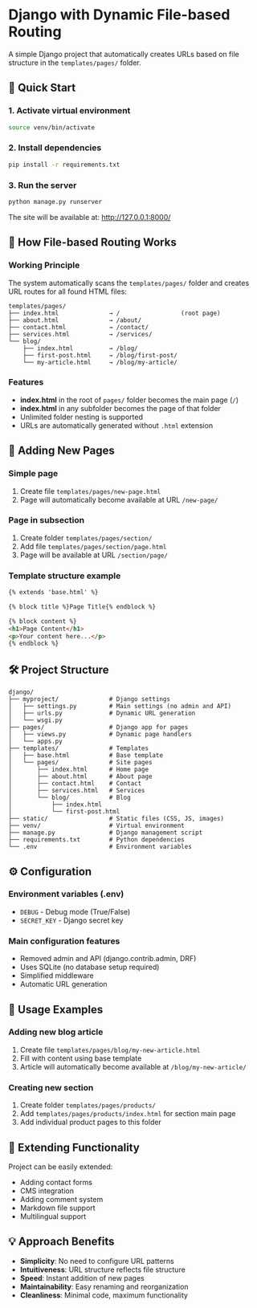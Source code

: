 # Django with Dynamic File-based Routing

A simple Django project that automatically creates URLs based on file structure in the `templates/pages/` folder.

## 🚀 Quick Start

### 1. Activate virtual environment
```bash
source venv/bin/activate
```

### 2. Install dependencies
```bash
pip install -r requirements.txt
```

### 3. Run the server
```bash
python manage.py runserver
```

The site will be available at: http://127.0.0.1:8000/

## 📁 How File-based Routing Works

### Working Principle
The system automatically scans the `templates/pages/` folder and creates URL routes for all found HTML files:

```
templates/pages/
├── index.html              → /                 (root page)
├── about.html              → /about/
├── contact.html            → /contact/
├── services.html           → /services/
└── blog/
    ├── index.html          → /blog/
    ├── first-post.html     → /blog/first-post/
    └── my-article.html     → /blog/my-article/
```

### Features
- **index.html** in the root of `pages/` folder becomes the main page (`/`)
- **index.html** in any subfolder becomes the page of that folder
- Unlimited folder nesting is supported
- URLs are automatically generated without `.html` extension

## 📝 Adding New Pages

### Simple page
1. Create file `templates/pages/new-page.html`
2. Page will automatically become available at URL `/new-page/`

### Page in subsection
1. Create folder `templates/pages/section/`
2. Add file `templates/pages/section/page.html`
3. Page will be available at URL `/section/page/`

### Template structure example
```html
{% extends 'base.html' %}

{% block title %}Page Title{% endblock %}

{% block content %}
<h1>Page Content</h1>
<p>Your content here...</p>
{% endblock %}
```

## 🛠 Project Structure

```
django/
├── myproject/              # Django settings
│   ├── settings.py         # Main settings (no admin and API)
│   ├── urls.py             # Dynamic URL generation
│   └── wsgi.py
├── pages/                  # Django app for pages
│   ├── views.py            # Dynamic page handlers
│   └── apps.py
├── templates/              # Templates
│   ├── base.html           # Base template
│   └── pages/              # Site pages
│       ├── index.html      # Home page
│       ├── about.html      # About page
│       ├── contact.html    # Contact
│       ├── services.html   # Services
│       └── blog/           # Blog
│           ├── index.html
│           └── first-post.html
├── static/                 # Static files (CSS, JS, images)
├── venv/                   # Virtual environment
├── manage.py               # Django management script
├── requirements.txt        # Python dependencies
└── .env                    # Environment variables
```

## ⚙️ Configuration

### Environment variables (.env)
- `DEBUG` - Debug mode (True/False)
- `SECRET_KEY` - Django secret key

### Main configuration features
- Removed admin and API (django.contrib.admin, DRF)
- Uses SQLite (no database setup required)
- Simplified middleware
- Automatic URL generation

## 🎯 Usage Examples

### Adding new blog article
1. Create file `templates/pages/blog/my-new-article.html`
2. Fill with content using base template
3. Article will automatically become available at `/blog/my-new-article/`

### Creating new section
1. Create folder `templates/pages/products/`
2. Add `templates/pages/products/index.html` for section main page
3. Add individual product pages to this folder

## 🔧 Extending Functionality

Project can be easily extended:
- Adding contact forms
- CMS integration
- Adding comment system
- Markdown file support
- Multilingual support

## 💡 Approach Benefits

- **Simplicity**: No need to configure URL patterns
- **Intuitiveness**: URL structure reflects file structure  
- **Speed**: Instant addition of new pages
- **Maintainability**: Easy renaming and reorganization
- **Cleanliness**: Minimal code, maximum functionality
